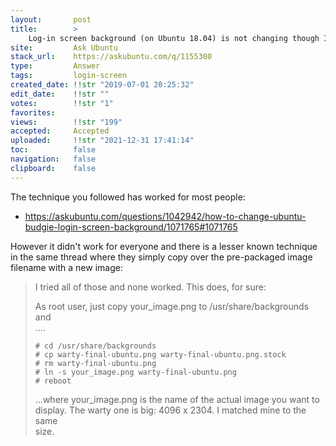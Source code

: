 ```yaml
---
layout:       post
title:        >
    Log-in screen background (on Ubuntu 18.04) is not changing though I made necessary changes in necessary files
site:         Ask Ubuntu
stack_url:    https://askubuntu.com/q/1155300
type:         Answer
tags:         login-screen
created_date: !!str "2019-07-01 20:25:32"
edit_date:    !!str ""
votes:        !!str "1"
favorites:    
views:        !!str "199"
accepted:     Accepted
uploaded:     !!str "2021-12-31 17:41:14"
toc:          false
navigation:   false
clipboard:    false
---
```


The technique you followed has worked for most people: 

- https://askubuntu.com/questions/1042942/how-to-change-ubuntu-budgie-login-screen-background/1071765#1071765

However it didn't work for everyone and there is a lesser known technique in the same thread where they simply copy over the pre-packaged image filename with a new image:

> I tried all of those and none worked. This does, for sure:  
>   
> As root user, just copy your_image.png to /usr/share/backgrounds and  
> ....  
>   
>     # cd /usr/share/backgrounds  
>     # cp warty-final-ubuntu.png warty-final-ubuntu.png.stock  
>     # rm warty-final-ubuntu.png  
>     # ln -s your_image.png warty-final-ubuntu.png  
>     # reboot  
>   
> ...where your_image.png is the name of the actual image you want to  
> display. The warty one is big: 4096 x 2304. I matched mine to the same  
> size.  

